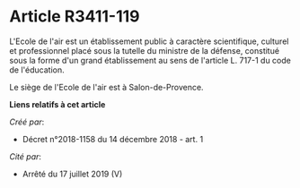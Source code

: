 # Article R3411-119

L'Ecole de l'air est un établissement public à caractère scientifique, culturel et professionnel placé sous la tutelle du
ministre de la défense, constitué sous la forme d'un grand établissement au sens de l'article L. 717-1 du code de
l'éducation.

Le siège de l'Ecole de l'air est à Salon-de-Provence.

**Liens relatifs à cet article**

_Créé par_:

  - Décret n°2018-1158 du 14 décembre 2018 - art. 1

_Cité par_:

  - Arrêté du 17 juillet 2019 (V)
